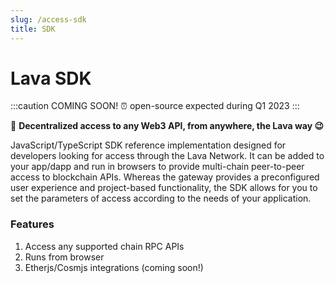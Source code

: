 ```yaml
---
slug: /access-sdk
title: SDK
---
```


# Lava SDK

:::caution COMING SOON! ⏰
open-source expected during Q1 2023
:::

🌋 **Decentralized access to any Web3 API, from anywhere, the Lava way 😉**

JavaScript/TypeScript SDK reference implementation designed for developers looking for access through the Lava Network.
It can be added to your app/dapp and run in browsers to provide multi-chain peer-to-peer access to blockchain APIs. Whereas the gateway provides a preconfigured user experience and project-based functionality, the SDK allows for you to set the parameters of access according to the needs of your application. 

### Features

1. Access any supported chain RPC APIs
2. Runs from browser
3. Etherjs/Cosmjs integrations (coming soon!)
